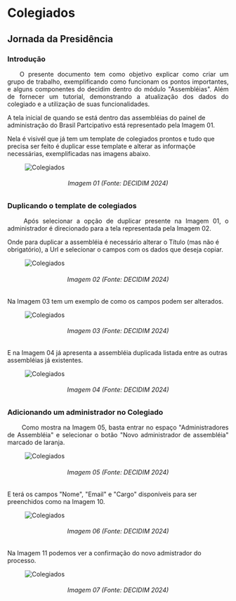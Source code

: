 # Colegiados

## Jornada da Presidência

### Introdução
<p align="justify">
&emsp;&emsp;O presente documento tem como objetivo explicar como criar um grupo de trabalho, exemplificando como funcionam os pontos importantes, e alguns componentes do decidim dentro do módulo "Assembléias". Além de fornecer um tutorial, demonstrando a atualização dos dados do colegiado e a utilização de suas funcionalidades.
</p>  

A tela inicial de quando se está dentro das assembléias do painel de administração do Brasil Partcipativo está representado pela Imagem 01.

Nela é visivél que já tem um template de colegiados prontos e tudo que precisa ser feito é duplicar esse template e alterar as informaçõe necessárias, exemplificadas nas imagens abaixo. 

<figure markdown>
<img src= "https://gitlab.com/lappis-unb/decidimbr/documentacao/-/raw/main/docs/assetsTutoriais/colegiados/Tela%20Assembleias%201.png?ref_type=heads" alt="Colegiados" style="float: none; margin: auto"> 
</figure>
<p align="justify">
<h6 align = "center">Imagem 01 (Fonte: DECIDIM 2024)
</p></h6>

### Duplicando o template de colegiados

<p align="justify">
&emsp;&emsp; Após selecionar a opção de duplicar presente na Imagem 01, o administrador é direcionado para a tela representada pela Imagem 02.
</p>  
Onde para duplicar a assembléia é necessário alterar o Título (mas não é obrigatório), a Url e selecionar o campos com os dados que deseja copiar.

<figure markdown>
<img src= "https://gitlab.com/lappis-unb/decidimbr/documentacao/-/raw/main/docs/assetsTutoriais/colegiados/Tela%20duplicar%20assembleia%201.png?ref_type=heads" alt="Colegiados" style="float: none; margin: auto"> 
</figure>
<p align="justify">
<h6 align = "center">Imagem 02 (Fonte: DECIDIM 2024)
</p></h6>

Na Imagem 03 tem um exemplo de como os campos podem ser alterados.

<figure markdown>
<img src= "https://gitlab.com/lappis-unb/decidimbr/documentacao/-/raw/main/docs/assetsTutoriais/colegiados/Tela%20duplicar%20assembleia%202.png?ref_type=heads" alt="Colegiados" style="float: none; margin: auto"> 
</figure>
<p align="justify">
<h6 align = "center">Imagem 03 (Fonte: DECIDIM 2024)
</p></h6>

E na Imagem 04 já apresenta a assembléia duplicada listada entre as outras assembléias já existentes.

<figure markdown>
<img src= "https://gitlab.com/lappis-unb/decidimbr/documentacao/-/raw/main/docs/assetsTutoriais/colegiados/Tela%20Assembleias%202.png?ref_type=heads" alt="Colegiados" style="float: none; margin: auto"> 
</figure>
<p align="justify">
<h6 align = "center">Imagem 04 (Fonte: DECIDIM 2024)
</p></h6>

### Adicionando um administrador no Colegiado

<p align="justify">
&emsp;&emsp; Como mostra na Imagem 05, basta entrar no espaço "Administradores de Assembléia" e selecionar o botão "Novo administrador de assembléia" marcado de laranja.
</p> 

<figure markdown>
<img src= "https://gitlab.com/lappis-unb/decidimbr/documentacao/-/raw/main/docs/assetsTutoriais/colegiados/Captura%20de%20tela%202024-01-29%20170106.png?ref_type=heads" alt="Colegiados" style="float: none; margin: auto"> 
</figure>
<p align="justify">
<h6 align = "center">Imagem 05 (Fonte: DECIDIM 2024)
</p></h6>

E terá os campos "Nome", "Email" e "Cargo" disponíveis para ser preenchidos como na Imagem 10.

<figure markdown>
<img src= "https://gitlab.com/lappis-unb/decidimbr/documentacao/-/raw/main/docs/assetsTutoriais/colegiados/Captura%20de%20tela%202024-01-29%20170125.png?ref_type=heads" alt="Colegiados" style="float: none; margin: auto"> 
</figure>
<p align="justify">
<h6 align = "center">Imagem 06 (Fonte: DECIDIM 2024)
</p></h6>

Na Imagem 11 podemos ver a confirmação do novo admistrador do processo.

<figure markdown>
<img src= "https://gitlab.com/lappis-unb/decidimbr/documentacao/-/raw/main/docs/assetsTutoriais/colegiados/Captura%20de%20tela%202024-01-29%20170158.png?ref_type=heads" alt="Colegiados" style="float: none; margin: auto"> 
</figure>
<p align="justify">
<h6 align = "center">Imagem 07 (Fonte: DECIDIM 2024)
</p></h6>